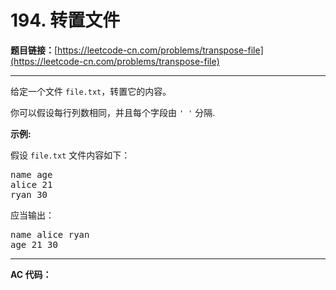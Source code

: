 # 194. 转置文件

**题目链接：**[https://leetcode-cn.com/problems/transpose-file](https://leetcode-cn.com/problems/transpose-file)

---

<div class="content__1Y2H">
 <div class="notranslate">
  <p>给定一个文件&nbsp;<code>file.txt</code>，转置它的内容。</p> 
  <p>你可以假设每行列数相同，并且每个字段由&nbsp;<code>' '</code> 分隔.</p> 
  <p><strong>示例:</strong></p> 
  <p>假设&nbsp;<code>file.txt</code>&nbsp;文件内容如下：</p> 
  <pre class="language-text">name age
alice 21
ryan 30
</pre> 
  <p>应当输出：</p> 
  <pre class="language-text">name alice ryan
age 21 30
</pre> 
 </div>
</div>

---

**AC 代码：**

```java

```